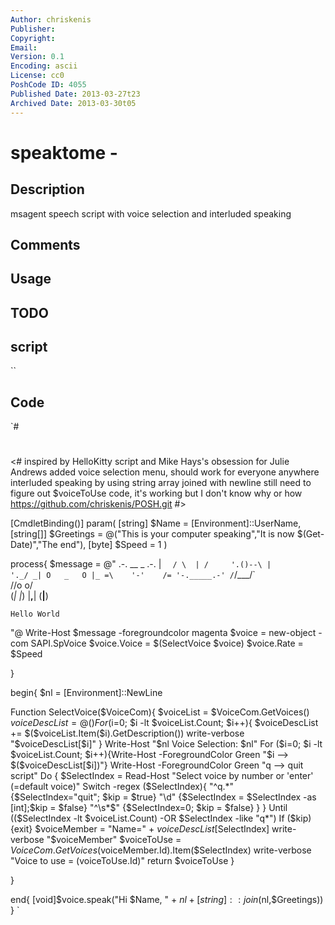 ```yaml
---
Author: chriskenis
Publisher: 
Copyright: 
Email: 
Version: 0.1
Encoding: ascii
License: cc0
PoshCode ID: 4055
Published Date: 2013-03-27t23
Archived Date: 2013-03-30t05
---
```


# speaktome - 

## Description

msagent speech script with voice selection and interluded speaking

## Comments



## Usage



## TODO



## script

``

## Code

`#
 #
 <#
 inspired by HelloKitty script and Mike Hays's obsession for Julie Andrews
 added voice selection menu, should work for everyone anywhere
 interluded speaking by using string array joined with newline
 still need to figure out $voiceToUse code, it's working but I don't know why or how
 https://github.com/chriskenis/POSH.git
 #>
 
 [CmdletBinding()]
 param(
 [string] $Name = [Environment]::UserName,
 [string[]] $Greetings = @("This is your computer speaking","It is now $(Get-Date)","The end"),
 [byte] $Speed = 1
 )
 
 process{
 $message = @"
         .-. __ _ .-.
         |  `  / \  |
         /     '.()--\
        |         '._/
       _| O   _   O |_
       =\    '-'    /=
         '-._____.-'
         /`/\___/\`\
        /\/o     o\/\
       (_|         |_)
         |____,____|
         (____|____)
 		
 	Hello World
 "@
 Write-Host $message -foregroundcolor magenta
 $voice = new-object -com SAPI.SpVoice
 $voice.Voice =  $(SelectVoice $voice)
 $voice.Rate = $Speed
 
 }
 
 begin{
 $nl = [Environment]::NewLine
 
 Function SelectVoice($VoiceCom){
 $voiceList = $VoiceCom.GetVoices()
 $voiceDescList = @()
 For ($i=0; $i -lt $voiceList.Count; $i++){
 	$voiceDescList += $($voiceList.Item($i).GetDescription())
 	write-verbose "$voiceDescList[$i]"
 	}
 Write-Host "$nl Voice Selection: $nl"
 For ($i=0; $i -lt $voiceList.Count; $i++){Write-Host -ForegroundColor Green "$i --> $($voiceDescList[$i])"}
 Write-Host -ForegroundColor Green "q --> quit script"
 Do {
 	$SelectIndex = Read-Host "Select voice by number or 'enter' (=default voice)"
 	Switch -regex ($SelectIndex){
 		"^q.*" 	{$SelectIndex="quit"; $kip = $true}
 		"\d" 	{$SelectIndex = $SelectIndex -as [int];$kip = $false}
 		"^\s*$" {$SelectIndex=0; $kip = $false}
 		}
 	}
 Until (($SelectIndex -lt $voiceList.Count) -OR $SelectIndex -like "q*")
 If ($kip) {exit}
 $voiceMember = "Name=" + $voiceDescList[$SelectIndex]
 write-verbose "$voiceMember"
 $voiceToUse = $VoiceCom.GetVoices($voiceMember.Id).Item($SelectIndex)
 write-verbose "Voice to use = $($voiceToUse.Id)"
 return $voiceToUse
 }
 
 }
 
 end{
 [void]$voice.speak("Hi $Name, " + $nl + [string]::join($nl,$Greetings))
 }
`

